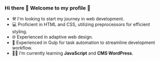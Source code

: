 ### Hi there 👋 Welcome to my profile 💜

- ⚒ I'm looking to start my journey in web development.
- 💻 Proficient in HTML and CSS, utilizing preprocessors for efficient styling.
- 🌐 Experienced in adaptive web design.
- 🔄 Experienced in Gulp for task automation to streamline development workflow.
- 👨‍🎓 I’m currently learning **JavaScript** and **CMS WordPress**.

